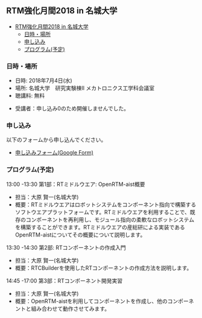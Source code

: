 

<a name="tutorial_meijo"></a>
## RTM強化月間2018 in 名城大学

<!-- TOC -->

- [RTM強化月間2018 in 名城大学](#rtm強化月間2018-in-名城大学)
    - [日時・場所](#日時・場所)
    - [申し込み](#申し込み)
    - [プログラム(予定)](#プログラム予定)

<!-- /TOC -->

### 日時・場所
- 日時: 2018年7月4日(水)
- 場所: 名城大学　研究実験棟II メカトロニクス工学科会議室
- 聴講料: 無料
<!-- - 定員: 10名程度を予定しております。定員になり次第申し込みは終了させていただきます。 -->
- 受講者：申し込み0のため開催しませんでした。

### 申し込み

以下のフォームから申し込んでください。
- [申し込みフォーム(Google Form)](https://goo.gl/forms/vcGRgCx088dH1nFV2)

### プログラム(予定)
13:00 -13:30 第1部：RTミドルウエア: OpenRTM-aist概要 
- 担当：大原 賢一(名城大学)
- 概要：RTミドルウエアはロボットシステムをコンポーネント指向で構築するソフトウエアプラットフォームです。RTミドルウエアを利用することで、既存のコンポーネントを再利用し、モジュール指向の柔軟なロボットシステムを構築することができます。RTミドルウエアの産総研による実装であるOpenRTM-aistについてその概要について説明します。

13:30 -14:30 第2部: RTコンポーネントの作成入門
- 担当：大原 賢一(名城大学)
- 概要：RTCBuilderを使用したRTコンポーネントの作成方法を説明します。

14:45 -17:00 第3部：RTコンポーネント開発実習 
- 担当：大原 賢一(名城大学) 
- 概要：OpenRTM-aistを利用してコンポーネントを作成し、他のコンポーネントと組み合わせて動作させてみます。

